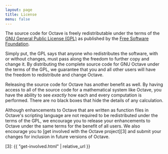 ```yaml
---
layout: page
title: License
menu: false
---
```


The source code for Octave is freely redistributable under the
terms of the [GNU General Public License (GPL)][1] as published by
the [Free Software Foundation][2].

Simply put, the GPL says that anyone who redistributes the
software, with or without changes, must pass along the freedom to
further copy and change it.  By distributing the complete source
code for GNU Octave under the terms of the GPL, we guarantee that
you and all other users will have the freedom to redistribute and
change Octave.

Releasing the source code for Octave has another benefit as well.
By having access to all of the source code for a mathematical
system like Octave, you have the ability to see *exactly*
how each and every computation is performed.  There are no black
boxes that hide the details of any calculation.

Although enhancements to Octave that are written as function files
in Octave's scripting language are not required to be
redistributed under the terms of the GPL, we encourage you to
release your enhancements to Octave under the same terms for the
benefit of all users.  We also encourage you to
[get involved with the Octave project][3] and submit your changes
for inclusion in future versions of Octave.

[1]: https://www.gnu.org/copyleft/gpl.html
[2]: https://www.fsf.org/
[3]: {{ "get-involved.html" | relative_url }}

